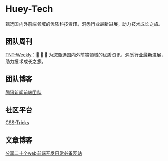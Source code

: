 # Huey-Tech
甄选国内外前端领域的优质科技资讯，洞悉行业最新进展，助力技术成长之旅。

## 团队周刊
[TNT-Weekly](./https://github.com/tnfe/TNT-Weekly)：🙈 🙉 🙊 为您甄选国内外前端领域的优质资讯，洞悉行业最新进展，助力技术成长之旅。


## 团队博客

[腾讯新闻前端团队](./https://segmentfault.com/blog/tnfe)


## 社区平台
[CSS-Tricks](./https://css-tricks.com/)


## 文章博客
[分享二十个web前端开发日常必备网站](./https://www.cnblogs.com/tntweb/p/18022879)
